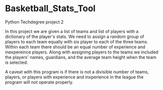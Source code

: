 # Basketball_Stats_Tool
Python Techdegree project 2

In this project we are given a list of teams and list of players with a dictionary of the player's stats.
We need to assign a random group of players to each team equally with six player to each of the three teams. Within each team
there should be an equal number of experience and inexpereince players. Along with assigning players to the teams
we included the players' names, guardians, and the average team height when the team is selected.

A caveat with this program is if there is not a divisible number of teams, players, or players with experience and inxperience in the 
league the program will not operate properly.
